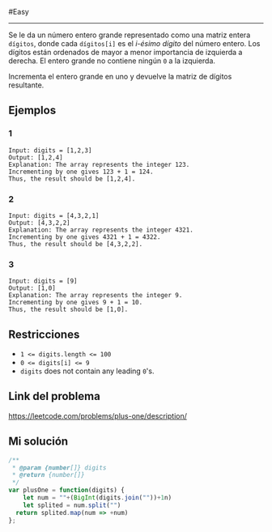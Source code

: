 #Easy 
___
Se le da un número entero grande representado como una matriz entera `dígitos`, donde cada `dígitos[i]` es el _i-ésimo dígito_ del número entero. Los dígitos están ordenados de mayor a menor importancia de izquierda a derecha. El entero grande no contiene ningún `0` a la izquierda.  
  
Incrementa el entero grande en uno y devuelve la matriz de dígitos resultante.
## Ejemplos
### 1

```
Input: digits = [1,2,3]
Output: [1,2,4]
Explanation: The array represents the integer 123.
Incrementing by one gives 123 + 1 = 124.
Thus, the result should be [1,2,4].
```
### 2

```
Input: digits = [4,3,2,1]
Output: [4,3,2,2]
Explanation: The array represents the integer 4321.
Incrementing by one gives 4321 + 1 = 4322.
Thus, the result should be [4,3,2,2].
```
### 3

```
Input: digits = [9]
Output: [1,0]
Explanation: The array represents the integer 9.
Incrementing by one gives 9 + 1 = 10.
Thus, the result should be [1,0].
```
## Restricciones 

- `1 <= digits.length <= 100`
- `0 <= digits[i] <= 9`
- `digits` does not contain any leading `0`'s.
## Link del problema

https://leetcode.com/problems/plus-one/description/
## Mi solución

```js
/**
 * @param {number[]} digits
 * @return {number[]}
 */
var plusOne = function(digits) {
    let num = ""+(BigInt(digits.join(""))+1n)
    let splited = num.split("")
  return splited.map(num => +num)
};
```